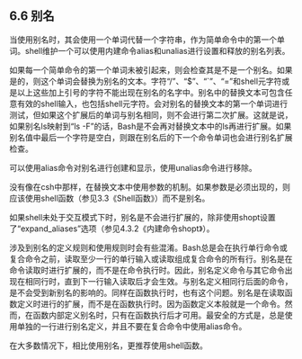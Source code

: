 ## 6.6 别名

当使用别名时，其会使用一个单词代替一个字符串，作为简单命令中的第一个单词。shell维护一个可以使用内建命令alias和unalias进行设置和释放的别名列表。

如果每一个简单命令的第一个单词未被引起来，则会检查其是不是一个别名。如果是的，则这个单词会替换为别名的文本。字符“/”、“$”、“`”、“=”和shell元字符或是以上这些加上引号的字符不能出现在别名的名字中。别名中的替换文本可包含任意有效的shell输入，也包括shell元字符。会对别名的替换文本的第一个单词进行测试，但如果这个扩展后的单词与别名相同，则不会进行第二次扩展。这就是说，如果别名ls映射到“ls -F”的话，Bash是不会再对替换文本中的ls再进行扩展。如果别名值中最后一个字符是空白，则跟在别名后的下一个命令单词也会进行别名扩展检查。

可以使用alias命令对别名进行创建和显示，使用unalias命令进行移除。

没有像在csh中那样，在替换文本中使用参数的机制。如果参数是必须出现的，则应该使用shell函数（参见3.3《Shell函数》）而不是别名。

如果shell未处于交互模式下时，别名是不会进行扩展的，除非使用shopt设置了“expand_aliases”选项（参见4.3.2《内建命令shopt》）。

涉及到别名的定义规则和使用规则时会有些混淆。Bash总是会在执行单行命令或复合命令之前，读取至少一行的单行输入或读取组成复合命令的所有行。别名是在命令读取时进行扩展的，而不是在命令执行时。因此，别名定义命令与其它命令出现在相同行时，直到下一行输入读取后才会生效。与别名定义相同行后面的命令，是不会受到新别名的影响的。同样在函数执行时，也有这个问题。别名是在读取函数定义时进行的扩展，而不是在函数执行时。因为函数定义本般就是一个命令。然而，在函数内部定义别名时，只有在函数执行后才可用。最安全的方式是，总是使用单独的一行进行别名定义，并且不要在复合命令中使用alias命令。

在大多数情况下，相比使用别名，更推荐使用shell函数。